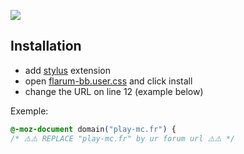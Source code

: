 ![](https://media.discordapp.net/attachments/687375350459793437/700088445971726497/flarum.png)

## Installation


- add [stylus](https://addons.mozilla.org/en-US/firefox/addon/styl-us/) extension
- open [flarum-bb.user.css](https://github.com/Yxmna/BB_BlackBorder/raw/master/flarum/flarum-bb.user.css) and click install
- change the URL on line 12 (example below)

Exemple:
```css
@-moz-document domain("play-mc.fr") {
/* ⚠️⚠️ REPLACE "play-mc.fr" by ur forum url ⚠️⚠️ */
```

